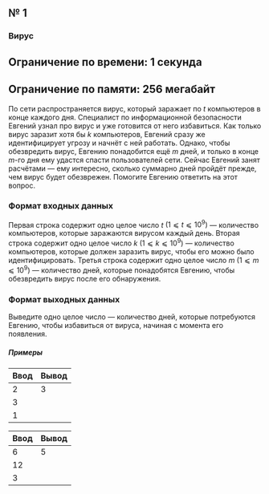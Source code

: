 ## № 1
### Вирус
## Ограничение по времени: $1$ секунда
## Ограничение по памяти: $256$ мегабайт

По сети распространяется вирус, который заражает по _t_ компьютеров в конце каждого дня. Специалист по информационной безопасности Евгений узнал про вирус и уже готовится от него избавиться. Как только вирус заразит хотя бы _k_ компьютеров, Евгений сразу же идентифицирует угрозу и начнёт с ней работать. Однако, чтобы обезвредить вирус, Евгению понадобится ещё _m_ дней, и только в конце _m_-го дня ему удастся спасти пользователей сети.
Сейчас Евгений занят расчётами &mdash; ему интересно, сколько суммарно дней пройдёт прежде, чем вирус будет обезврежен. Помогите Евгению ответить на этот вопрос.

### Формат входных данных
Первая строка содержит одно целое число _t_ $(1⩽t⩽10^9)$ &mdash; количество компьютеров, которые заражаются вирусом каждый день.
Вторая строка содержит одно целое число _k_ $(1⩽k⩽10^9)$ &mdash; количество компьютеров, которые должен заразить вирус, чтобы его можно было идентифицировать.
Третья строка содержит одно целое число _m_ $(1⩽m⩽10^9)$ &mdash; количество дней, которые понадобятся Евгению, чтобы обезвредить вирус после его обнаружения.

### Формат выходных данных
Выведите одно целое число &mdash; количество дней, которые потребуются Евгению, чтобы избавиться от вируса, начиная с момента его появления.

##### Примеры

| Ввод | Вывод |
|------|-------|
| 2    | 3   |
| 3  |       |
| 1    |   |

| Ввод | Вывод |
|------|-------|
| 6    | 5   |
| 12  |       |
| 3    |   |
 